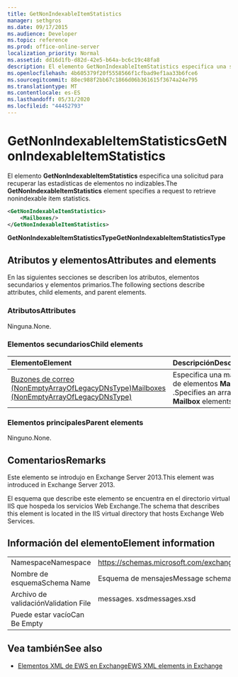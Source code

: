 ```yaml
---
title: GetNonIndexableItemStatistics
manager: sethgros
ms.date: 09/17/2015
ms.audience: Developer
ms.topic: reference
ms.prod: office-online-server
localization_priority: Normal
ms.assetid: dd16d1fb-d82d-42e5-b64a-bc6c19c48fa8
description: El elemento GetNonIndexableItemStatistics especifica una solicitud para recuperar las estadísticas de elementos no indizables.
ms.openlocfilehash: 4b605379f20f5558566f1cfbad9ef1aa33b6fce6
ms.sourcegitcommit: 88ec988f2bb67c1866d06b361615f3674a24e795
ms.translationtype: MT
ms.contentlocale: es-ES
ms.lasthandoff: 05/31/2020
ms.locfileid: "44452793"
---
```

# <a name="getnonindexableitemstatistics"></a><span data-ttu-id="483c4-103">GetNonIndexableItemStatistics</span><span class="sxs-lookup"><span data-stu-id="483c4-103">GetNonIndexableItemStatistics</span></span>

<span data-ttu-id="483c4-104">El elemento **GetNonIndexableItemStatistics** especifica una solicitud para recuperar las estadísticas de elementos no indizables.</span><span class="sxs-lookup"><span data-stu-id="483c4-104">The **GetNonIndexableItemStatistics** element specifies a request to retrieve nonindexable item statistics.</span></span> 
  
```XML
<GetNonIndexableItemStatistics>
    <Mailboxes/>
</GetNonIndexableItemStatistics>
```

 <span data-ttu-id="483c4-105">**GetNonIndexableItemStatisticsType**</span><span class="sxs-lookup"><span data-stu-id="483c4-105">**GetNonIndexableItemStatisticsType**</span></span>
## <a name="attributes-and-elements"></a><span data-ttu-id="483c4-106">Atributos y elementos</span><span class="sxs-lookup"><span data-stu-id="483c4-106">Attributes and elements</span></span>

<span data-ttu-id="483c4-107">En las siguientes secciones se describen los atributos, elementos secundarios y elementos primarios.</span><span class="sxs-lookup"><span data-stu-id="483c4-107">The following sections describe attributes, child elements, and parent elements.</span></span>
  
### <a name="attributes"></a><span data-ttu-id="483c4-108">Atributos</span><span class="sxs-lookup"><span data-stu-id="483c4-108">Attributes</span></span>

<span data-ttu-id="483c4-109">Ninguna.</span><span class="sxs-lookup"><span data-stu-id="483c4-109">None.</span></span>
  
### <a name="child-elements"></a><span data-ttu-id="483c4-110">Elementos secundarios</span><span class="sxs-lookup"><span data-stu-id="483c4-110">Child elements</span></span>

|<span data-ttu-id="483c4-111">**Elemento**</span><span class="sxs-lookup"><span data-stu-id="483c4-111">**Element**</span></span>|<span data-ttu-id="483c4-112">**Descripción**</span><span class="sxs-lookup"><span data-stu-id="483c4-112">**Description**</span></span>|
|:-----|:-----|
|[<span data-ttu-id="483c4-113">Buzones de correo (NonEmptyArrayOfLegacyDNsType)</span><span class="sxs-lookup"><span data-stu-id="483c4-113">Mailboxes (NonEmptyArrayOfLegacyDNsType)</span></span>](mailboxes-nonemptyarrayoflegacydnstype.md) <br/> |<span data-ttu-id="483c4-114">Especifica una matriz de elementos **Mailbox** .</span><span class="sxs-lookup"><span data-stu-id="483c4-114">Specifies an array of **Mailbox** elements.</span></span>  <br/> |
   
### <a name="parent-elements"></a><span data-ttu-id="483c4-115">Elementos principales</span><span class="sxs-lookup"><span data-stu-id="483c4-115">Parent elements</span></span>

<span data-ttu-id="483c4-116">Ninguno.</span><span class="sxs-lookup"><span data-stu-id="483c4-116">None.</span></span>
  
## <a name="remarks"></a><span data-ttu-id="483c4-117">Comentarios</span><span class="sxs-lookup"><span data-stu-id="483c4-117">Remarks</span></span>

<span data-ttu-id="483c4-118">Este elemento se introdujo en Exchange Server 2013.</span><span class="sxs-lookup"><span data-stu-id="483c4-118">This element was introduced in Exchange Server 2013.</span></span>
  
<span data-ttu-id="483c4-119">El esquema que describe este elemento se encuentra en el directorio virtual IIS que hospeda los servicios Web Exchange.</span><span class="sxs-lookup"><span data-stu-id="483c4-119">The schema that describes this element is located in the IIS virtual directory that hosts Exchange Web Services.</span></span>
  
## <a name="element-information"></a><span data-ttu-id="483c4-120">Información del elemento</span><span class="sxs-lookup"><span data-stu-id="483c4-120">Element information</span></span>

|||
|:-----|:-----|
|<span data-ttu-id="483c4-121">Namespace</span><span class="sxs-lookup"><span data-stu-id="483c4-121">Namespace</span></span>  <br/> |https://schemas.microsoft.com/exchange/services/2006/messages  <br/> |
|<span data-ttu-id="483c4-122">Nombre de esquema</span><span class="sxs-lookup"><span data-stu-id="483c4-122">Schema Name</span></span>  <br/> |<span data-ttu-id="483c4-123">Esquema de mensajes</span><span class="sxs-lookup"><span data-stu-id="483c4-123">Message schema</span></span>  <br/> |
|<span data-ttu-id="483c4-124">Archivo de validación</span><span class="sxs-lookup"><span data-stu-id="483c4-124">Validation File</span></span>  <br/> |<span data-ttu-id="483c4-125">messages. xsd</span><span class="sxs-lookup"><span data-stu-id="483c4-125">messages.xsd</span></span>  <br/> |
|<span data-ttu-id="483c4-126">Puede estar vacío</span><span class="sxs-lookup"><span data-stu-id="483c4-126">Can Be Empty</span></span>  <br/> ||
   
## <a name="see-also"></a><span data-ttu-id="483c4-127">Vea también</span><span class="sxs-lookup"><span data-stu-id="483c4-127">See also</span></span>



- [<span data-ttu-id="483c4-128">Elementos XML de EWS en Exchange</span><span class="sxs-lookup"><span data-stu-id="483c4-128">EWS XML elements in Exchange</span></span>](ews-xml-elements-in-exchange.md)

